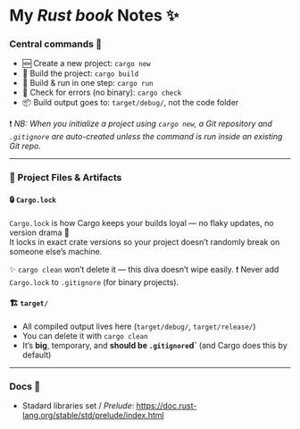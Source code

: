 # My _Rust book_ Notes ✨

### Central commands 👑

- 🆕 Create a new project: `cargo new`
- 🔨 Build the project: `cargo build`
- 🚀 Build & run in one step: `cargo run`
- 👀 Check for errors (no binary): `cargo check`
- 📦 Build output goes to: `target/debug/`, not the code folder

❗ _NB: When you initialize a project using `cargo new`, a Git repository and `.gitignore` are auto-created unless the command is run inside an existing Git repo._

---

### 📁 Project Files & Artifacts

#### 🔒 `Cargo.lock`

`Cargo.lock` is how Cargo keeps your builds loyal — no flaky updates, no version drama 💅  
It locks in exact crate versions so your project doesn’t randomly break on someone else’s machine.

✨ `cargo clean` won’t delete it — this diva doesn’t wipe easily.
❗ Never add `Cargo.lock` to `.gitignore` (for binary projects).

#### 🏗️ `target/`

- All compiled output lives here (`target/debug/`, `target/release/`)
- You can delete it with `cargo clean`
- It’s **big**, temporary, and **should be `.gitignore`d`** (and Cargo does this by default)

---

### Docs 📄

- Stadard libraries set / _Prelude_: https://doc.rust-lang.org/stable/std/prelude/index.html
